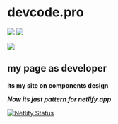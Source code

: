 # devcode.pro

<p>
   <img src="https://img.shields.io/badge/javascript%20-%23323330.svg?&style=for-the-badge&logo=javascript&logoColor=%23F7DF1E"/>
   <img src="https://img.shields.io/badge/netlify%20-%23323330.svg?&style=for-the-badge&logo=netlify&logoColor=%23F7DF1E"/>
</p>

![](https://img.shields.io/github/repo-size/kuklinv/NEW_DEVCOD.PRO)
## my page as developer

**its my site on components design**

***Now its jast pattern for netlify.app***

[![Netlify Status](https://api.netlify.com/api/v1/badges/d5ffced8-9734-45da-a92e-10cfb2438ae1/deploy-status)](https://app.netlify.com/sites/devcodpro/deploys)
